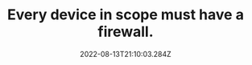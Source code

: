 ---
title: Every device in scope must have a firewall.
date: "2022-08-13T21:10:03.284Z"
description: ""
position: 1
section: "Firewalls"
---